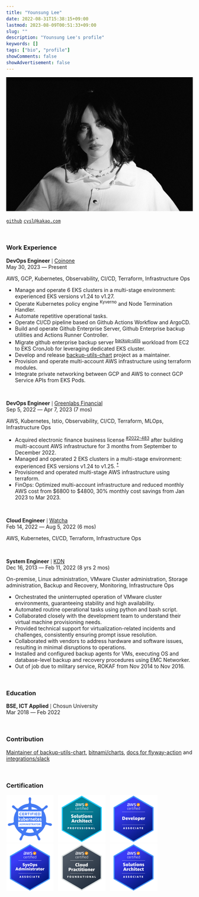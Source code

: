 ```yaml
---
title: "Younsung Lee"
date: 2022-08-31T15:38:15+09:00
lastmod: 2023-08-09T00:51:33+09:00
slug: ""
description: "Younsung Lee's profile"
keywords: []
tags: ["bio", "profile"]
showComments: false
showAdvertisement: false
---
```


![Billie Eilish](./images/billie.jpg)

[`github`](https://github.com/younsl) [`cysl@kakao.com`](mailto:cysl@kakao.com)

<!--
**Gadgets**  
2023-09-27 기준

| **모델명**             | **구매장소**            | **구매일자** | **금액**     |
|----------------------|-----------------------|------------|-------------|
| Macbook Air M2       | Apple Store 강남       | 2023-04-07 | 1,690,000 ₩ |
| iPhone 14            | Apple Store 가로수길    | 2022-10-26 | 1,250,000 ₩ |
| AirPods 3            | Apple 공식 홈페이지      | 2022-10-30 | 269,000 ₩   |
-->

&nbsp;

### Work Experience

**DevOps Engineer** <small>|</small> [Coinone](https://coinone.co.kr)  
May 30, 2023 ― Present

AWS, GCP, Kubernetes, Observability, CI/CD, Terraform, Infrastructure Ops

- Manage and operate 6 EKS clusters in a multi-stage environment: experienced EKS versions v1.24 to v1.27.
- Operate Kubernetes policy engine <sup>Kyverno</sup> and Node Termination Handler.
- Automate repetitive operational tasks.
- Operate CI/CD pipeline based on Github Actions Workflow and ArgoCD.
- Build and operate Github Enterprise Server, Github Enterprise backup utilities and Actions Runner Controller.
- Migrate github enterprise backup server <sup>[backup-utils](https://github.com/github/backup-utils)</sup> workload from EC2 to EKS CronJob for leveraging dedicated EKS cluster.
- Develop and release [backup-utils-chart](https://github.com/younsl/backup-utils-chart) project as a maintainer.
- Provision and operate multi-account AWS infrastructure using terraform modules.
- Integrate private networking between GCP and AWS to connect GCP Service APIs from EKS Pods.

&nbsp;

**DevOps Engineer** <small>|</small> [Greenlabs Financial](https://seedglobal.co)  
Sep 5, 2022 ― Apr 7, 2023 (7 mos)

AWS, Kubernetes, Istio, Observability, CI/CD, Terraform, MLOps, Infrastructure Ops

- Acquired electronic finance business license <sup>[#2022-483](https://www.fsc.go.kr/po040200/79214?srchCtgry=&curPage=&srchKey=&srchText=&srchBeginDt=&srchEndDt)</sup> after building multi-account AWS infrastructure for 3 months from September to December 2022.
- Managed and operated 2 EKS clusters in a multi-stage environment: experienced EKS versions v1.24 to v1.25. <sup>[†](https://docs.aws.amazon.com/ko_kr/eks/latest/userguide/kubernetes-versions.html#kubernetes-release-calendar)</sup>
- Provisioned and operated multi-stage AWS infrastructure using terraform.
- FinOps: Optimized multi-account infrastructure and reduced monthly AWS cost from $6800 to $4800, 30% monthly cost savings from Jan 2023 to Mar 2023.

&nbsp;

**Cloud Engineer** <small>|</small> [Watcha](https://watcha.team)  
Feb 14, 2022 ― Aug 5, 2022 (6 mos)

AWS, Kubernetes, CI/CD, Terraform, Infrastructure Ops

&nbsp;

**System Engineer** <small>|</small> [KDN](https://kdn.com)  
Dec 16, 2013 ― Feb 11, 2022 (8 yrs 2 mos)

On-premise, Linux administration, VMware Cluster administration, Storage administration, Backup and Recovery, Monitoring, Infrastructure Ops

- Orchestrated the uninterrupted operation of VMware cluster environments, guaranteeing stability and high availability.
- Automated routine operational tasks using python and bash script.
- Collaborated closely with the development team to understand their virtual machine provisioning needs.
- Provided technical support for virtualization-related incidents and challenges, consistently ensuring prompt issue resolution.
- Collaborated with vendors to address hardware and software issues, resulting in minimal disruptions to operations.
- Installed and configured backup agents for VMs, executing OS and database-level backup and recovery procedures using EMC Networker.
- Out of job due to military service, ROKAF from Nov 2014 to Nov 2016.

&nbsp;

### Education

**BSE, ICT Applied** <small>|</small> Chosun University  
Mar 2018 ― Feb 2022

<!-- GPA: 4.09 / 4.5 -->

&nbsp;

### Contribution

[Maintainer of backup-utils-chart](https://github.com/younsl/backup-utils-chart), [bitnami/charts](https://github.com/bitnami/charts/issues/19446), [docs for flyway-action](https://github.com/joshuaavalon/flyway-action/pull/12) and [integrations/slack](https://github.com/integrations/slack/issues/1138#issuecomment-1705400597)

&nbsp;

### Certification

![CKA](./images/6-cka.png "Certified Kubernetes Administrator. 2022.09.13 ― 2025.09.13.") &nbsp; ![SAP](./images/5-sap.png "AWS Certified Solutions Architect - Professional. 2023.05.21 - 2026.05.21") &nbsp; ![DVA](./images/4-dva.png "AWS Certified Developer - 2023.05.18 - 2026.05.18") &nbsp; ![SOA](./images/3-soa.png "AWS Certified SysOps Administrator - 2023.05.13 - 2026.05.13") &nbsp; ![CLF](./images/2-clf.png "AWS Certified Cloud Practitioner - 2023.05.04 - 2026.05.21") &nbsp; ![SAA](./images/1-saa.png "AWS Certified Solutions Architect - Associate. 2020.06.26 ― 2026.05.21")
